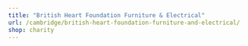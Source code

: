 ```yaml
---
title: "British Heart Foundation Furniture & Electrical"
url: /cambridge/british-heart-foundation-furniture-and-electrical/
shop: charity
---
```

